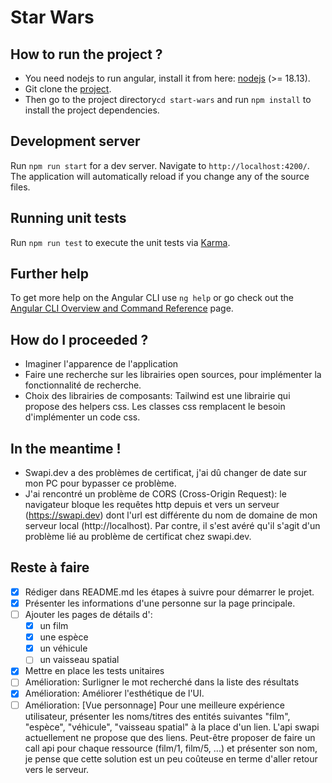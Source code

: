 # Star Wars

## How to run the project ?

- You need nodejs to run angular, install it from here: [nodejs](https://nodejs.org/en/download) (>= 18.13).
- Git clone the [project](https://github.com/meksof/start-wars).
- Then go to the project directory`cd start-wars` and run `npm install` to install the project dependencies.

## Development server

Run `npm run start` for a dev server. Navigate to `http://localhost:4200/`. The application will automatically reload if you change any of the source files.

## Running unit tests

Run `npm run test` to execute the unit tests via [Karma](https://karma-runner.github.io).

## Further help

To get more help on the Angular CLI use `ng help` or go check out the [Angular CLI Overview and Command Reference](https://angular.io/cli) page.

## How do I proceeded ?

 - Imaginer l'apparence de l'application
 - Faire une recherche sur les librairies open sources, pour implémenter la fonctionnalité de recherche.
 - Choix des librairies de composants: Tailwind est une librairie qui propose des helpers css. Les classes css remplacent le besoin d'implémenter un code css.

## In the meantime !

 - Swapi.dev a des problèmes de certificat, j'ai dû changer de date sur mon PC pour bypasser ce problème.
 - J'ai rencontré un problème de CORS (Cross-Origin Request): le navigateur bloque les requêtes http depuis et vers un serveur (https://swapi.dev) dont l'url est différente du nom de domaine de mon serveur local (http://localhost). Par contre, il s'est avéré qu'il s'agit d'un problème lié au problème de certificat chez swapi.dev.

## Reste à faire
 - [x] Rédiger dans README.md les étapes à suivre pour démarrer le projet.
 - [x] Présenter les informations d'une personne sur la page principale.
 - [ ] Ajouter les pages de détails d':
    - [x] un film
    - [x] une espèce
    - [x] un véhicule
    - [ ] un vaisseau spatial
 - [x] Mettre en place les tests unitaires
 - [ ] Amélioration: Surligner le mot recherché dans la liste des résultats
 - [x] Amélioration: Améliorer l'esthétique de l'UI.
 - [ ] Amélioration: [Vue personnage] Pour une meilleure expérience utilisateur, présenter les noms/titres des entités suivantes "film", "espèce", "véhicule", "vaisseau spatial" à la place d'un lien.
   L'api swapi actuellement ne propose que des liens.
   Peut-être proposer de faire un call api pour chaque ressource (film/1, film/5, ...) et présenter son nom, je pense que cette solution est un peu coûteuse en terme d'aller retour vers le serveur.